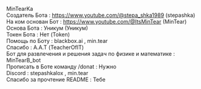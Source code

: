 MinTearKa                                                             
Создатель Бота : https://www.youtube.com/@stepa_shka1989 (stepashka)                                                             
На ком основан Бот : https://www.youtube.com/@ItsMinTear (MinTear)                                                             
Основа Бота : Уникум (Уникум)                                                             
Токен Бота : Нет (Token)                                                             
Помощь по Боту : blackbox.ai , min.tear                                                                                                            
Спасибо : А.А.Т (TeacherOfIT)                                                             
Бот для развлечения и решения задач по физике и математике : MinTearB_bot                                                             
Прописать в Боте команду /donat : Нужно                                                             
Discord : stepashkalox , min.tear                                                                                                                               
Спасибо за прочтение README : Тебе                                                             

